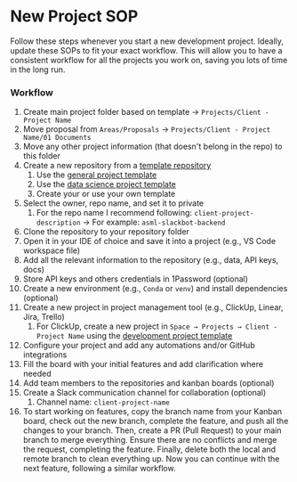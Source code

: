 # New Project SOP

Follow these steps whenever you start a new development project. Ideally, update these SOPs to fit your exact workflow. This will allow you to have a consistent workflow for all the projects you work on, saving you lots of time in the long run.

  

### Workflow

1. Create main project folder based on template → `Projects/Client - Project Name`
2. Move proposal from `Areas/Proposals` → `Projects/Client - Project Name/01 Documents`
3. Move any other project information (that doesn't belong in the repo) to this folder
4. Create a new repository from a [template repository](https://docs.github.com/en/repositories/creating-and-managing-repositories/creating-a-repository-from-a-template)
    1. Use the [general project template](https://github.com/daveebbelaar/df-general-project-template)
    2. Use the [data science project template](https://github.com/daveebbelaar/df-data-science-template)
    3. Create your or use your own template
5. Select the owner, repo name, and set it to private
    1. For the repo name I recommend following: `client-project-description` → For example: `asml-slackbot-backend`
6. Clone the repository to your repository folder
7. Open it in your IDE of choice and save it into a project (e.g., VS Code workspace file)
8. Add all the relevant information to the repository (e.g., data, API keys, docs)
9. Store API keys and others credentials in 1Password (optional)
10. Create a new environment (e.g., `Conda` or `venv`) and install dependencies (optional)
11. Create a new project in project management tool (e.g., ClickUp, Linear, Jira, Trello)
    1. For ClickUp, create a new project in `Space → Projects → Client - Project Name` using the [development project template](http://clickup.pxf.io/0ZDazJ)
12. Configure your project and add any automations and/or GitHub integrations
13. Fill the board with your initial features and add clarification where needed
14. Add team members to the repositories and kanban boards (optional)
15. Create a Slack communication channel for collaboration (optional)
    1. Channel name: `client-project-name`
16. To start working on features, copy the branch name from your Kanban board, check out the new branch, complete the feature, and push all the changes to your branch. Then, create a PR (Pull Request) to your main branch to merge everything. Ensure there are no conflicts and merge the request, completing the feature. Finally, delete both the local and remote branch to clean everything up. Now you can continue with the next feature, following a similar workflow.